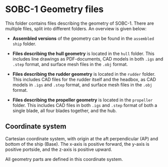 # SOBC-1 Geometry files

This folder contains files describing the geometry of SOBC-1. There are multiple files, split into different folders. An overview is given below:

- **Assembled versions** of the geometry can be found in the `assembled ship` folder.

- **Files describing the hull geometry** is located in the `hull` folder. This includes line drawings as PDF-documents, CAD models in both `.igs` and `.step` format, and surface mesh files in the `.obj` format. 

- **Files describing the rudder geometry** is located in the `rudder` folder. This includes CAD files for the rudder itself and the headbox, as CAD models in `.igs` and `.step` format, and surface mesh files in the `.obj` format.

- **Files describing the propeller geometry** is located in the `propeller` folder. This includes CAD files in both `.igs` and `.step` format of both a single blade, all four blades together, and the hub. 

## Coordinate system
Cartesian coordinate system, with origin at the aft perpendicular (AP) and bottom of the ship (Base). The x-axis is positive forward, the y-axis is positive portside, and the z-axis is positive upward.

All geometry parts are defined in this coordinate system.
